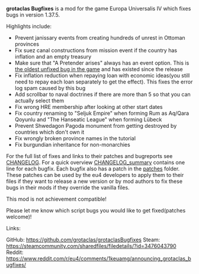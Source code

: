**grotaclas Bugfixes** is a mod for the game Europa Universalis IV which fixes bugs in version 1.37.5.

Highlights include:
* Prevent janissary events from creating hundreds of unrest in Ottoman provinces
* Fix suez canal constructions from mission event if the country has inflation and an empty treasury
* Make sure that "A Pretender arises" always has an event option. This is [the oldest unfixed bug in the game](https://forum.paradoxplaza.com/forum/threads/possible-issue-with-event-purple_phoenix-1.775354/) and has existed since the release
* Fix inflation reduction when repaying loan with economic ideas(you still need to repay each loan separately to get the effect). This fixes the error log spam caused by this bug
* Add scrollbar to naval doctrines if there are more than 5 so that you can actually select them
* Fix wrong HRE membership after looking at other start dates
* Fix country renaming to "Seljuk Empire" when forming Rum as Aq/Qara Qoyunlu and "The Hanseatic League" when forming Lübeck
* Prevent Shwedagon Pagoda monument from getting destroyed by countries which don't own it
* Fix wrongly broken province names in the tutorial
* Fix burgundian inheritance for non-monarchies

For the full list of fixes and links to their patches and bugreports see [CHANGELOG](CHANGELOG.md). For a quick overview [CHANGELOG_summary](CHANGELOG_summary.md) contains one line for each bugfix. Each bugfix also has a patch in the [patches](patches) folder. These patches can be used by the eu4 developers to apply them to their files if they want to release a new version or by mod authors to fix these bugs in their mods if they override the vanilla files.

This mod is not achievement compatible!

Please let me know which script bugs you would like to get fixed(patches welcome)!

Links:

GitHub: https://github.com/grotaclas/grotaclasBugfixes
Steam: https://steamcommunity.com/sharedfiles/filedetails/?id=3476043790
Reddit: https://www.reddit.com/r/eu4/comments/1keuamg/announcing_grotaclas_bugfixes/
